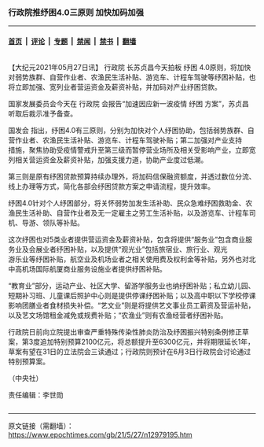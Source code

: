 ### 行政院推纾困4.0三原则 加快加码加强

---

#### [首页](../../../..?n12979195) &nbsp;|&nbsp; [评论](../../../../../epoch-comment?n12979195) &nbsp;|&nbsp; [专题](../../../../../epoch-special?n12979195) &nbsp;|&nbsp; [禁闻](../../../../../epoch-news?n12979195) &nbsp;|&nbsp; [禁书](../../../../../books?n12979195) &nbsp;|&nbsp; [翻墙](https://github.com/gfw-breaker/nogfw/blob/master/README.md?n12979195)


<div class="column" id="artbody" itemprop="articleBody">
 <!-- article content begin -->
 <p>
  【大纪元2021年05月27日讯】
  <ok href="https://www.epochtimes.com/gb/tag/%E8%A1%8C%E6%94%BF%E9%99%A2.html">
   行政院
  </ok>
  长苏贞昌今天拍板
  <ok href="https://www.epochtimes.com/gb/tag/%E7%BA%BE%E5%9B%B0.html">
   纾困
  </ok>
  4.0原则，将加快对弱势族群、自营作业者、农渔民生活补贴、游览车、计程车驾驶等纾困补贴，也将立即加强、宽列业者营运资金及薪资补贴，并加码对产业纾困贷款。
 </p>
 <p>
  国家发展委员会今天在
  <ok href="https://www.epochtimes.com/gb/tag/%E8%A1%8C%E6%94%BF%E9%99%A2.html">
   行政院
  </ok>
  会报告“加速因应新一波疫情
  <ok href="https://www.epochtimes.com/gb/tag/%E7%BA%BE%E5%9B%B0.html">
   纾困
  </ok>
  方案”，苏贞昌听取后裁示准予备查。
 </p>
 <p>
  <ok href="https://www.epochtimes.com/gb/tag/%E5%9B%BD%E5%8F%91%E4%BC%9A.html">
   国发会
  </ok>
  指出，纾困4.0有三原则，分别为加快对个人纾困协助，包括弱势族群、自营作业者、农渔民生活补贴、游览车、计程车驾驶补贴；第二加强对产业支持
  <br/>
  措施，聚焦协助受疫情警戒升至第三级而暂停营业场所及相关受影响产业，立即宽列相关营运资金及薪资补贴，加强支援力道，协助产业度过低潮。
 </p>
 <p>
  第三则是原有纾困贷款预算持续办理外，将加码信保融资额度，并透过数位分流、线上办理等方式，简化各部会纾困贷款方案之申请流程，提升效率。
 </p>
 <p>
  纾困4.0针对个人纾困部分，将关怀弱势加发生活补助、民众急难纾困救助金、农渔民生活补助、自营作业者及无一定雇主之劳工生活补贴，以及游览车、计程车司机、导游、领队等补贴。
 </p>
 <p>
  <center>
  </center>
  这次纾困也对5类业者提供营运资金及薪资补贴，包含将提供“服务业”包含商业服务业及会展业者纾困补贴，以及提供“观光业”包括旅宿业、旅行业、观光
  <br/>
  游乐业等纾困补贴，航空业及机场业者之相关使用费及权利金等补贴，另外也对北中高机场国际航厦商业服务设施业者提供纾困补贴。
 </p>
 <p>
  “教育业”部分，运动产业、社区大学、留游学服务业也纳纾困补贴；私立幼儿园、短期补习班、儿童课后照护中心则是提供停课纾困补贴；以及高中职以下学校停课影响团膳业者食材损失补偿。“艺文业”则是将提供艺文事业员工薪资及营运补贴，以及艺文场馆租金减免或规费补贴；“农渔业”则有农渔经营者纾困补贴。
 </p>
 <p>
  行政院日前向立院提出审查严重特殊传染性肺炎防治及纾困振兴特别条例修正草案，第3度追加特别预算2100亿元，将总额提升至6300亿元，并将期限延长1年，草案有望在31日的立法院会三读通过；行政院则预计在6月3日行政院会讨论通过特别预算案。
 </p>
 <p>
  （中央社）
 </p>
 <p>
  责任编辑：李世勋
 </p>
 <!-- article content end -->
</div>


---

原文链接（需翻墙）：https://www.epochtimes.com/gb/21/5/27/n12979195.htm
